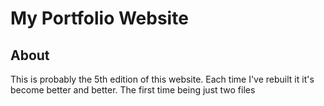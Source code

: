 # My Portfolio Website

## About

This is probably the 5th edition of this website. Each time I've rebuilt it it's become better and better. The first time being just two files 
